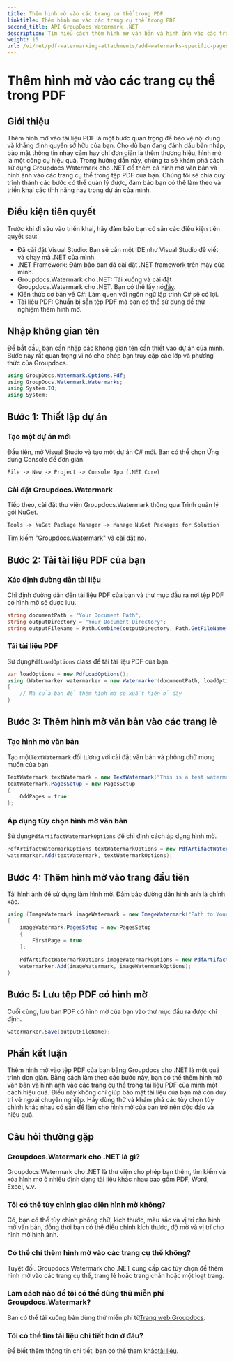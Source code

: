 ```yaml
---
title: Thêm hình mờ vào các trang cụ thể trong PDF
linktitle: Thêm hình mờ vào các trang cụ thể trong PDF
second_title: API GroupDocs.Watermark .NET
description: Tìm hiểu cách thêm hình mờ văn bản và hình ảnh vào các trang cụ thể trong tệp PDF bằng Hình mờ cho .NET. Hãy làm theo hướng dẫn chi tiết của chúng tôi để bảo mật tài liệu của bạn.
weight: 15
url: /vi/net/pdf-watermarking-attachments/add-watermarks-specific-pages-pdf/
---
```


# Thêm hình mờ vào các trang cụ thể trong PDF

## Giới thiệu
Thêm hình mờ vào tài liệu PDF là một bước quan trọng để bảo vệ nội dung và khẳng định quyền sở hữu của bạn. Cho dù bạn đang đánh dấu bản nháp, bảo mật thông tin nhạy cảm hay chỉ đơn giản là thêm thương hiệu, hình mờ là một công cụ hiệu quả. Trong hướng dẫn này, chúng ta sẽ khám phá cách sử dụng Groupdocs.Watermark cho .NET để thêm cả hình mờ văn bản và hình ảnh vào các trang cụ thể trong tệp PDF của bạn. Chúng tôi sẽ chia quy trình thành các bước có thể quản lý được, đảm bảo bạn có thể làm theo và triển khai các tính năng này trong dự án của mình.
## Điều kiện tiên quyết
Trước khi đi sâu vào triển khai, hãy đảm bảo bạn có sẵn các điều kiện tiên quyết sau:
- Đã cài đặt Visual Studio: Bạn sẽ cần một IDE như Visual Studio để viết và chạy mã .NET của mình.
- .NET Framework: Đảm bảo bạn đã cài đặt .NET framework trên máy của mình.
-  Groupdocs.Watermark cho .NET: Tải xuống và cài đặt Groupdocs.Watermark cho .NET. Bạn có thể lấy nó[đây](https://releases.groupdocs.com/Watermark/net/).
- Kiến thức cơ bản về C#: Làm quen với ngôn ngữ lập trình C# sẽ có lợi.
- Tài liệu PDF: Chuẩn bị sẵn tệp PDF mà bạn có thể sử dụng để thử nghiệm thêm hình mờ.
## Nhập không gian tên
Để bắt đầu, bạn cần nhập các không gian tên cần thiết vào dự án của mình. Bước này rất quan trọng vì nó cho phép bạn truy cập các lớp và phương thức của Groupdocs.
```csharp
using GroupDocs.Watermark.Options.Pdf;
using GroupDocs.Watermark.Watermarks;
using System.IO;
using System;
```
## Bước 1: Thiết lập dự án
### Tạo một dự án mới
Đầu tiên, mở Visual Studio và tạo một dự án C# mới. Bạn có thể chọn Ứng dụng Console để đơn giản.
```plaintext
File -> New -> Project -> Console App (.NET Core)
```
### Cài đặt Groupdocs.Watermark
Tiếp theo, cài đặt thư viện Groupdocs.Watermark thông qua Trình quản lý gói NuGet.
```plaintext
Tools -> NuGet Package Manager -> Manage NuGet Packages for Solution
```
Tìm kiếm "Groupdocs.Watermark" và cài đặt nó.
## Bước 2: Tải tài liệu PDF của bạn
### Xác định đường dẫn tài liệu
Chỉ định đường dẫn đến tài liệu PDF của bạn và thư mục đầu ra nơi tệp PDF có hình mờ sẽ được lưu.
```csharp
string documentPath = "Your Document Path";
string outputDirectory = "Your Document Directory";
string outputFileName = Path.Combine(outputDirectory, Path.GetFileName(documentPath));
```
### Tải tài liệu PDF
 Sử dụng`PdfLoadOptions` class để tải tài liệu PDF của bạn.
```csharp
var loadOptions = new PdfLoadOptions();
using (Watermarker watermarker = new Watermarker(documentPath, loadOptions))
{
    // Mã của bạn để thêm hình mờ sẽ xuất hiện ở đây
}
```
## Bước 3: Thêm hình mờ văn bản vào các trang lẻ
### Tạo hình mờ văn bản
 Tạo một`TextWatermark` đối tượng với cài đặt văn bản và phông chữ mong muốn của bạn.
```csharp
TextWatermark textWatermark = new TextWatermark("This is a test watermark", new Font("Arial", 8));
textWatermark.PagesSetup = new PagesSetup
{
    OddPages = true
};
```
### Áp dụng tùy chọn hình mờ văn bản
 Sử dụng`PdfArtifactWatermarkOptions` để chỉ định cách áp dụng hình mờ.
```csharp
PdfArtifactWatermarkOptions textWatermarkOptions = new PdfArtifactWatermarkOptions();
watermarker.Add(textWatermark, textWatermarkOptions);
```
## Bước 4: Thêm hình mờ vào trang đầu tiên
Tải hình ảnh để sử dụng làm hình mờ. Đảm bảo đường dẫn hình ảnh là chính xác.
```csharp
using (ImageWatermark imageWatermark = new ImageWatermark("Path to Your Image"))
{
    imageWatermark.PagesSetup = new PagesSetup
    {
        FirstPage = true
    };
    
    PdfArtifactWatermarkOptions imageWatermarkOptions = new PdfArtifactWatermarkOptions();
    watermarker.Add(imageWatermark, imageWatermarkOptions);
}
```
## Bước 5: Lưu tệp PDF có hình mờ
Cuối cùng, lưu bản PDF có hình mờ của bạn vào thư mục đầu ra được chỉ định.
```csharp
watermarker.Save(outputFileName);
```
## Phần kết luận
Thêm hình mờ vào tệp PDF của bạn bằng Groupdocs cho .NET là một quá trình đơn giản. Bằng cách làm theo các bước này, bạn có thể thêm hình mờ văn bản và hình ảnh vào các trang cụ thể trong tài liệu PDF của mình một cách hiệu quả. Điều này không chỉ giúp bảo mật tài liệu của bạn mà còn duy trì vẻ ngoài chuyên nghiệp. Hãy dùng thử và khám phá các tùy chọn tùy chỉnh khác nhau có sẵn để làm cho hình mờ của bạn trở nên độc đáo và hiệu quả.
## Câu hỏi thường gặp
### Groupdocs.Watermark cho .NET là gì?
Groupdocs.Watermark cho .NET là thư viện cho phép bạn thêm, tìm kiếm và xóa hình mờ ở nhiều định dạng tài liệu khác nhau bao gồm PDF, Word, Excel, v.v.
### Tôi có thể tùy chỉnh giao diện hình mờ không?
Có, bạn có thể tùy chỉnh phông chữ, kích thước, màu sắc và vị trí cho hình mờ văn bản, đồng thời bạn có thể điều chỉnh kích thước, độ mờ và vị trí cho hình mờ hình ảnh.
### Có thể chỉ thêm hình mờ vào các trang cụ thể không?
Tuyệt đối. Groupdocs.Watermark cho .NET cung cấp các tùy chọn để thêm hình mờ vào các trang cụ thể, trang lẻ hoặc trang chẵn hoặc một loạt trang.
### Làm cách nào để tôi có thể dùng thử miễn phí Groupdocs.Watermark?
 Bạn có thể tải xuống bản dùng thử miễn phí từ[Trang web Groupdocs](https://releases.groupdocs.com/).
### Tôi có thể tìm tài liệu chi tiết hơn ở đâu?
 Để biết thêm thông tin chi tiết, bạn có thể tham khảo[tài liệu](https://tutorials.groupdocs.com/Watermark/net/).